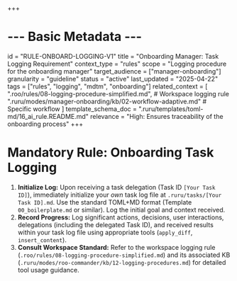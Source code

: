 +++
# --- Basic Metadata ---
id = "RULE-ONBOARD-LOGGING-V1"
title = "Onboarding Manager: Task Logging Requirement"
context_type = "rules"
scope = "Logging procedure for the onboarding manager"
target_audience = ["manager-onboarding"]
granularity = "guideline"
status = "active"
last_updated = "2025-04-22"
tags = ["rules", "logging", "mdtm", "onboarding"]
related_context = [
    ".roo/rules/08-logging-procedure-simplified.md", # Workspace logging rule
    ".ruru/modes/manager-onboarding/kb/02-workflow-adaptive.md" # Specific workflow
    ]
template_schema_doc = ".ruru/templates/toml-md/16_ai_rule.README.md"
relevance = "High: Ensures traceability of the onboarding process"
+++

# Mandatory Rule: Onboarding Task Logging

1.  **Initialize Log:** Upon receiving a task delegation (Task ID `[Your Task ID]`), immediately initialize your *own* task log file at `.ruru/tasks/[Your Task ID].md`. Use the standard TOML+MD format (Template `00_boilerplate.md` or similar). Log the initial goal and context received.
2.  **Record Progress:** Log significant actions, decisions, user interactions, delegations (including the delegated Task ID), and received results within your task log file using appropriate tools (`apply_diff`, `insert_content`).
3.  **Consult Workspace Standard:** Refer to the workspace logging rule (`.roo/rules/08-logging-procedure-simplified.md`) and its associated KB (`.ruru/modes/roo-commander/kb/12-logging-procedures.md`) for detailed tool usage guidance.